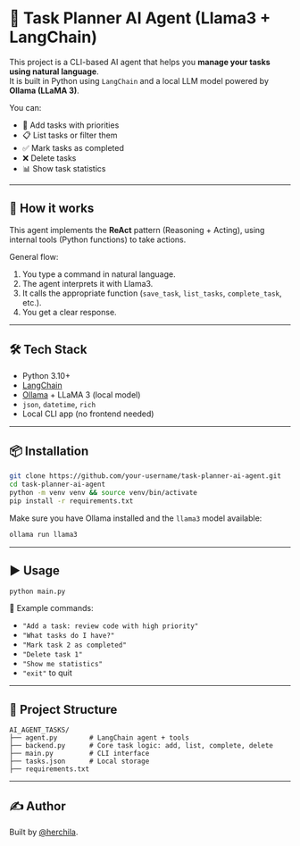# 🤖 Task Planner AI Agent (Llama3 + LangChain)

This project is a CLI-based AI agent that helps you **manage your tasks using natural language**.  
It is built in Python using `LangChain` and a local LLM model powered by **Ollama (LLaMA 3)**.

You can:
- 📝 Add tasks with priorities
- 📋 List tasks or filter them
- ✅ Mark tasks as completed
- ❌ Delete tasks
- 📊 Show task statistics

---

## 🚀 How it works

This agent implements the **ReAct** pattern (Reasoning + Acting), using internal tools (Python functions) to take actions.

General flow:
1. You type a command in natural language.
2. The agent interprets it with Llama3.
3. It calls the appropriate function (`save_task`, `list_tasks`, `complete_task`, etc.).
4. You get a clear response.

---

## 🛠️ Tech Stack

- Python 3.10+
- [LangChain](https://www.langchain.com/)
- [Ollama](https://ollama.com/) + LLaMA 3 (local model)
- `json`, `datetime`, `rich`
- Local CLI app (no frontend needed)

---

## 📦 Installation

```bash
git clone https://github.com/your-username/task-planner-ai-agent.git
cd task-planner-ai-agent
python -m venv venv && source venv/bin/activate
pip install -r requirements.txt
```

Make sure you have Ollama installed and the `llama3` model available:

```bash
ollama run llama3
```

---

## ▶️ Usage

```bash
python main.py
```

🧠 Example commands:

- `"Add a task: review code with high priority"`
- `"What tasks do I have?"`
- `"Mark task 2 as completed"`
- `"Delete task 1"`
- `"Show me statistics"`
- `"exit"` to quit

---

## 📁 Project Structure

```
AI_AGENT_TASKS/
├── agent.py        # LangChain agent + tools
├── backend.py      # Core task logic: add, list, complete, delete
├── main.py         # CLI interface
├── tasks.json      # Local storage
├── requirements.txt
```

---

## ✍️ Author

Built by [@herchila](https://github.com/herchila).